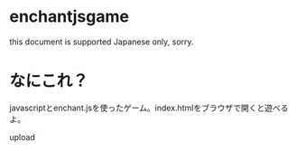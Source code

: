 enchantjsgame
=============

this document is supported Japanese only, sorry.

# なにこれ？

 javascriptとenchant.jsを使ったゲーム。index.htmlをブラウザで開くと遊べるよ。

upload
